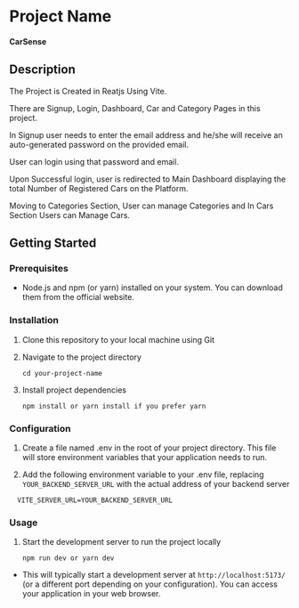 # Project Name

#### CarSense

## Description

The Project is Created in Reatjs Using Vite.

There are Signup, Login, Dashboard, Car and Category Pages in this project.

In Signup user needs to enter the email address and he/she will receive an auto-generated password on the provided email.

User can login using that password and email.

Upon Successful login, user is redirected to Main Dashboard displaying the total Number of Registered Cars on the Platform.

Moving to Categories Section, User can manage Categories and In Cars Section Users can Manage Cars.

## Getting Started

### Prerequisites

- Node.js and npm (or yarn) installed on your system. You can download them from the official website.

### Installation

1. Clone this repository to your local machine using Git


2. Navigate to the project directory

   ```
   cd your-project-name
   ```

3. Install project dependencies
   ```
   npm install or yarn install if you prefer yarn
   ```

### Configuration

1. Create a file named .env in the root of your project directory. This file will store environment variables that your application needs to run.

2. Add the following environment variable to your .env file, replacing `YOUR_BACKEND_SERVER_URL` with the actual address of your backend server

```
  VITE_SERVER_URL=YOUR_BACKEND_SERVER_URL
```

### Usage

1. Start the development server to run the project locally
   ```
   npm run dev or yarn dev
   ```

- This will typically start a development server at `http://localhost:5173/` (or a different port depending on your configuration). You can access your application in your web browser.
